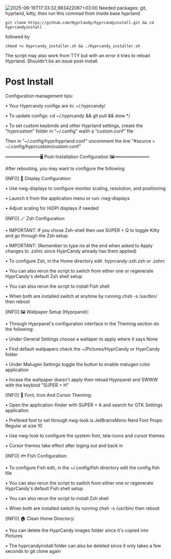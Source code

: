 ![2025-06-19T17:33:32,983422067+03:00](https://github.com/user-attachments/assets/671960f9-e5ec-42cd-a3ce-87c072ead1eb)
Needed packages: git, hyprland, kitty, then run this commad from inside base hyprland
```shell
git clone https://github.com/HyprCandy/hyprcandyinstall.git && cd hyprcandyinstall
```
followed by
```shell
chmod +x Hyprcandy_installer.sh && ./Hyprcandy_installer.sh
```
The script may also work from TTY but with an error it tries to reload Hyprland. Shouldn't be an issue post-install. 

# Post Install 

Configuration management tips:

• Your Hyprcandy configs are in: ~/.hyprcandy/

• To update configs: cd ~/.hyprcandy && git pull && stow */

• To set custom keybinds and other Hyprland settings, create the "hyprcustom" folder in "~/.config" waith a "custom.conf" file

Then in "~/.config/hypr/hyprland.conf" uncomment the line "#source = ~/.config/hyprcustom/custom.conf"

═══════════🖥️  Post-Installation Configuration  🖼️═══════════

After rebooting, you may want to configure the following:


[INFO] 📱 Display Configuration:

• Use nwg-displays to configure monitor scaling, resolution, and positioning

• Launch it from the application menu or run: nwg-displays

• Adjust scaling for HiDPI displays if needed

[INFO] 🪄 Zsh Configuration:

• IMPORTANT: If you chose Zsh-shell then use SUPER + Q to toggle Kitty and go through the Zsh setup

• IMPORTANT: (Remember to type no at the end when asked to Apply changes to .zshrc since HyprCandy already has them applied)

• To configure Zsh, in the Home directory edit .hyprcandy-zsh.zsh or .zshrc

• You can also rerun the script to switch from either one or regenerate HyprCandy's default Zsh shell setup

• You can also rerun the script to install Fish shell

• When both are installed switch at anytime by running chsh -s /usr/bin/<name of shell> then reboot

[INFO] 🖼️ Wallpaper Setup (Hyprpanel):

• Through Hyprpanel's configuration interface in the Theming section do the following:

• Under General Settings choose a wallaper to apply where it says None

• Find default wallpapers check the ~/Pictures/HyprCandy or HyprCandy folder

• Under Matugen Settings toggle the button to enable matugen color application

• Incase the wallpaper doesn't apply then reload Hyprpanel and SWWW with the keybind "SUPER + H"

[INFO] 🎨 Font, Icon And Cursor Theming:

• Open the application-finder with SUPER + A and search for GTK Settings application

• Prefered font to set through nwg-look is JetBrainsMono Nerd Font Propo Regular at size 10

• Use nwg-look to configure the system-font, tela-icons and cursor themes

• Cursor themes take effect after loging out and back in

[INFO] 🐟 Fish Configuration:

• To configure Fish edit, in the ~/.config/fish directory edit the config.fish file

• You can also rerun the script to switch from either one or regenerate HyprCandy's default Fish shell setup

• You can also rerun the script to install Zsh shell

• When both are installed switch by running chsh -s /usr/bin/<name of shell> then reboot

[INFO] 🏠 Clean Home Directory:

• You can delete the HyprCandy images folder since it's copied into Pictures

• The hyprcandyinstall folder can also be deleted since it only takes a few seconds to git clone again
